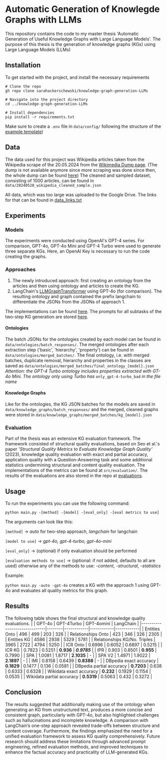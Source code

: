 # Automatic Generation of Knowlegde Graphs with LLMs
This repository contains the code to my master thesis 'Automatic Generation of Useful Knowledge Graphs with Large Language Models'. The purpose of this thesis is the generation of knowledge graphs (KGs) using Large Language Models (LLMs)

## Installation
To get started with the project, and install the necessary requirements

    # Clone the repo
    gh repo clone sarahackerschewski/knowledge-graph-generation-LLMs
    
    # Navigate into the project directory
    cd ../knowledge-graph-generation-LLMs
    
    # Install dependencies
    pip install -r requirements.txt
  Make sure to create a `.env` file in `data/config/` following the structure of the [example template](https://github.com/sarahackerschewski/knowledge-graph-generation-LLMs/blob/b2596d1de6b87da52e6c41d3dec34664c236cd99/data/config/.env_example))
## Data
  The data used for this project was Wikipedia articles taken from the Wikipedia scrape of the 20.05.2024 from the [Wikimedia Dump page](https://dumps.wikimedia.org/). (The dump is not available anymore since more scraping was done since then, the whole dump can be found [here](https://drive.google.com/drive/folders/1iQSfY9YcW1MsOXBcy6we56wAuQJ3B0Q2))
  The cleaned and sampled dataset, consisting of 1000 articles, can be found in `data/20240520_wikipedia_cleaned_sample.json`

  All data, which was too large was uploaded to the Google Drive. The links for that can be found in [data_links.txt](https://github.com/sarahackerschewski/knowledge-graph-generation-LLMs/blob/b2596d1de6b87da52e6c41d3dec34664c236cd99/data/data_links.txt)

## Experiments
### Models
The experiments were conducted using OpenAI's GPT-4 series. For comparison, GPT-4o, GPT-4o Mini and GPT-4 Turbo were used to generate three separate KGs. Here, an OpenAI Key is necessary to run the code creating the graphs. 

### Approaches

 1. The newly introduced approach: first creating an ontology from the articles and then using ontology and articles to create the KG.
 2. LangChain's [LLMGraphTransformer](https://api.python.langchain.com/en/latest/graph_transformers/langchain_experimental.graph_transformers.llm.LLMGraphTransformer.html) using GPT-4o (for comparison). The resulting ontology and graph contained the prefix langchain to differentiate the JSONs from the JSONs of approach 1.

The implementations can be found [here](https://github.com/sarahackerschewski/knowledge-graph-generation-LLMs/blob/b2596d1de6b87da52e6c41d3dec34664c236cd99/src/kg_generation/generate_kg.py). The prompts for all subtasks of the two-step KG generation are stored [here](https://github.com/sarahackerschewski/knowledge-graph-generation-LLMs/tree/b2596d1de6b87da52e6c41d3dec34664c236cd99/data/prompts).
#### Ontologies
The batch JSONs for the ontologies created by each model can be found in `data/ontologies/batch_responses/`. The merged ontologies after each extraction step ('basic', 'hierarchy', 'property') can be found in `data/ontologies/merged_batches/`.  The final ontology, i.e. with merged batches, duplicate removal, hierarchy and properties in the classes are saved as `data/ontologies/merged_batches/final_ontology_[model].json`
_Attention: the GPT-4 Turbo ontology includes properties extracted with GT-4o Mini. The ontology only using Turbo has_ `only_gpt-4-turbo_bad` _in the file name_ 


#### Knowledge Graphs
Like for the ontologies, the KG JSON batches for the models are saved in `data/knowledge_graphs/batch_responses/` and the merged, cleaned graphs were stored in `data/knowledge_graphs/merged_batches/kg_[model].json` 


### Evaluation
Part of the thesis was an extensive KG evaluation framework. The framework consisted of structural quality evaluations, based on Seo et al.'s paper *'Structural Quality Metrics to Evaluate Knowledge Graph   Quality'* (2023), knowledge quality evaluation with exact and partial accuracy, application quality with a Question-Answering task and some additional statistics undermining structural and content quality evaluation.
The implementations of the metrics can be found at `src/evaluation/`. 
The results of the evaluations are also stored in the repo at [evaluations](https://github.com/sarahackerschewski/knowledge-graph-generation-LLMs/tree/b2596d1de6b87da52e6c41d3dec34664c236cd99/data/evaluations). 

## Usage
To run the experiments you can use the following command:

`python main.py -[method] -[model] -[eval_only] -[eval metrics to use]`

The arguments can look like this:

`[method]` -> *auto* for two-step approach, *langchain* for langchain

`[model to use]` -> *gpt-4o, gpt-4-turbo, gpt-4o-mini*

`[eval_only]` -> (optional) if only evaluation should be performed

`[evaluation methods to use]` -> (optional: if not added, defaults to all are used) otherwise any of the methods to use: *-content*, *-structural*, *-statistics*

Example:

`python main.py -auto -gpt-4o` creates a KG with the approach 1 using GPT-4o and evaluates all quality metrics for this graph.

## Results
The following table shows the final structural and knowledge quality evaluations.
|                       | GPT-4o | GPT-4Turbo | GPT-4omini | LangChain  |
|------------------------------|--------|------------|------------|------------|
| Entities Onto                | 496    | 499        | 203        | 326        |
| Relationships Onto           | 423    | 346        | 326        | 2305       |
| Entities KG                  | 4586   | 2938       | 5329       | 5781       |
| Relationships KG/No. Triples | 3965   | 2722       | 4794       | 5250       |
| ICR Onto                     | 0.6996 | 0.6052     | 0.6897     | 0.5215     |
| ICR KG                       | 0.7823 | 0.5251     | **0.936**      | ***0.9785***     |
| IPR                          | 0.903  | 0.8501     | **0.955**      | 0.7990     |
| SPA                          | 1.0081 | 1.8717     | **2.1035**     | -          |
| SPA V2                       | 1.4971 | 1.9022     | **2.1897**     | -          |
| IMI                          | 0.8158 | 0.6439     | **0.8388**     | -          |
| DBpedia exact accuracy       | **0.1829** | 0.1477     | 0.136      | 0.0581     |
| DBpedia partial accuracy     | **0.7203** | 0.638      | 0.6333     | 0.6328     |
| Wikidata exact accuracy      | **0.232**  | 0.1929     | 0.1154     | 0.0535     |
| Wikidata partial accuracy    | **0.5319** | 0.5063     | 0.432      | 0.3272     |

## Conclusion
The results suggested that additionally making use of the ontology when generating an KG from unstructured text, produces a more concise and consistent graph, particularly with GPT-4o, but also highlighted challenges such as hallucinations and incomplete knowledge. A comparison with LangChain’s one-step approach revealed trade-offs between structure and content coverage. Furthermore, the findings emphasized the need for a unified evaluation framework to assess KG quality comprehensively. Future research should address these limitations through advanced prompt engineering, refined evaluation methods, and improved techniques to enhance the factual accuracy and practicality of LLM-generated KGs.





